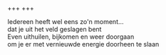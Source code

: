 +++
+++

Iedereen heeft wel eens zo'n moment...\
dat je uit het veld geslagen bent\
Even uithuilen, bijkomen en weer doorgaan\
om je er met vernieuwde energie doorheen te slaan
